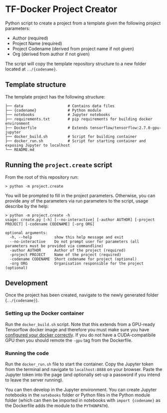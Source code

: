 # TF-Docker Project Creator

Python script to create a project from a template given the following project parameters:

* Author (required)
* Project Name (required)
* Project Codename (derived from project name if not given)
* Org (derived from author if not given)

The script will copy the template repository structure to a new folder located at `../{codename}`.

## Template structure

The template project has the following structure:
```
├── data                    # Contains data files
├── {codename}              # Python module 
├── notebooks               # Jupyter notebooks
├── requirements.txt        # pip requirements for building docker environment
├── Dockerfile              # Extends tensorflow/tensorflow:2.7.0-gpu-jupyter
├── docker_build.sh         # Script for building container
├── docker_run.sh           # Script for starting container and exposing Jupyter to localhost
└── README.md
```

## Running the `project.create` script

From the root of this repository run:
```console
> python -m project.create
```
You will be prompted to fill in the project parameters. 
Otherwise, you can provide any of the parameters via run parameters to the script, usage describe by the help:
```console
> python -m project.create -h
usage: create.py [-h] [--no-interactive] [-author AUTHOR] [-project PROJECT] [-codename CODENAME] [-org ORG]

optional arguments:
  -h, --help          show this help message and exit
  --no-interactive    Do not prompt user for parameters (all parameters must be provided via commandline)
  -author AUTHOR      Author of the project (required)
  -project PROJECT    Name of the project (required)
  -codename CODENAME  Short codename for project (optional)
  -org ORG            Organisation responsible for the project (optional)
```

## Development

Once the project has been created, navigate to the newly generated folder (`../{codename}`).

### Setting up the Docker container

Run the `docker_build.sh` script. Note that this extends from a GPU-ready Tensorflow docker image and therefore you must make sure you have [configured your docker correctly](https://docs.nvidia.com/datacenter/cloud-native/container-toolkit/install-guide.html). If you do not have a CUDA-compatibile GPU then you should remote the `-gpu` tag from the Dockerfile.

### Running the code

Run the `docker_run.sh` file to start the container. Copy the Jupyter token from the terminal and navigate to `localhost:8888` on your browser. Paste the Jupyter token into the page (and optionally set-up a password if you intend to leave the server running). 

You can then develop in the Jupyter environment. You can create Jupyter notebooks in the `notebooks` folder or Python files in the Python module folder (which can then be imported in notebooks with `import {codename}` as the Dockerfile adds the module to the `PYTHONPATH`).
